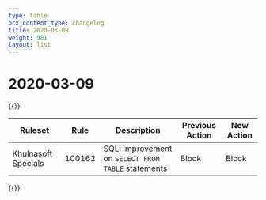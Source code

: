 ```yaml
---
type: table
pcx_content_type: changelog
title: 2020-03-09
weight: 981
layout: list
---
```


# 2020-03-09

{{<table-wrap>}}
<table style="width: 100%">
  <thead>
    <tr>
      <th>Ruleset</th>
      <th>Rule</th>
      <th>Description</th>
      <th>Previous Action</th>
      <th>New Action</th>
    </tr>
  </thead>
  <tbody>
    <tr>
      <td>Khulnasoft Specials</td>
      <td>100162</td>
      <td>SQLi improvement on <code>SELECT FROM TABLE</code> statements</td>
      <td>Block</td>
      <td>Block</td>
    </tr>
  </tbody>
</table>
{{</table-wrap>}}
